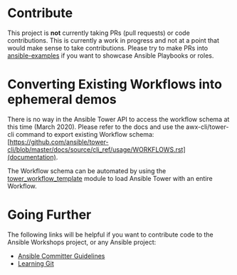 # Contribute

This project is **not** currently taking PRs (pull requests) or code contributions.  This is currently a work in progress and not at a point that would make sense to take contributions.  Please try to make PRs into [ansible-examples](https://github.com/ansible/ansible-examples) if you want to showcase Ansible Playbooks or roles.

# Converting Existing Workflows into ephemeral demos

There is no way in the Ansible Tower API to access the workflow schema at this time (March 2020).  Please refer to the docs and use the awx-cli/tower-cli command to export existing Workflow schema: [https://github.com/ansible/tower-cli/blob/master/docs/source/cli_ref/usage/WORKFLOWS.rst](documentation).

The Workflow schema can be automated by using the [tower_workflow_template](https://docs.ansible.com/ansible/latest/modules/tower_workflow_template_module.html#parameter-schema) module to load Ansible Tower with an entire Workflow.

# Going Further

The following links will be helpful if you want to contribute code to the Ansible Workshops project, or any Ansible project:
- [Ansible Committer Guidelines](http://docs.ansible.com/ansible/latest/committer_guidelines.html)
- [Learning Git](https://git-scm.com/book/en/v2)
